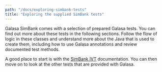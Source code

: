 ```yaml
---
path: "/docs/exploring-simbank-tests"
title: "Exploring the supplied SimBank tests"
---
```


Galasa SimBank comes with a selection of prepared Galasa tests. You can find out more about these tests in the following sections. Follow the flow of logic in these classes and understand more about the Java that is used to create them, including how to use Galasa annotations and review documented test methods.

A good place to start is with the [SimBank IVT](/docs/running-simbank-tests/simbank-IVT) documentation. You can then move on to look at the other tests that are provided with Galasa.
